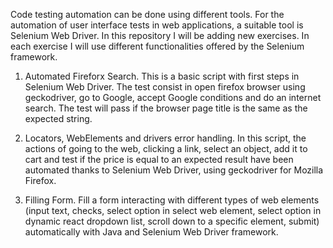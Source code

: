 Code testing automation can be done using different tools. For the automation of user interface tests in web applications, a suitable tool is Selenium Web Driver. In this repository I will be adding new exercises. In each exercise I will use different functionalities offered by the Selenium framework.

1. Automated Fireforx Search. This is a basic script with first steps in Selenium Web Driver. The test consist in open firefox browser using geckodriver, go to Google, accept Google conditions and do an internet search. The test will pass if the browser page title is the same as the expected string.

2. Locators, WebElements and drivers error handling. In this script, the actions of going to the web, clicking a link, select an object, add it to cart and test if the price is equal to an expected result have been automated thanks to Selenium Web Driver, using geckodriver for Mozilla Firefox.

3. Filling Form. Fill a form interacting with different types of web elements (input text, checks, select option in select web element, select option in dynamic react dropdown list, scroll down to a specific element, submit) automatically with Java and Selenium Web Driver framework.


